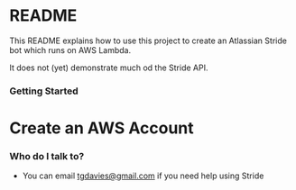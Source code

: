 # README #

This README explains how to use this project to create an Atlassian Stride bot which runs on AWS Lambda.

It does not (yet) demonstrate much od the Stride API.

### Getting Started ###

# Create an AWS Account #

### Who do I talk to? ###

* You can email tgdavies@gmail.com if you need help using Stride
